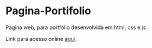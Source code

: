 # Pagina-Portifolio
Pagina web, para portfólio desenvolvida em html, css e js

Link para acesso online [aqui](https://smalljooj.github.io/Pagina-Portfolio/).
